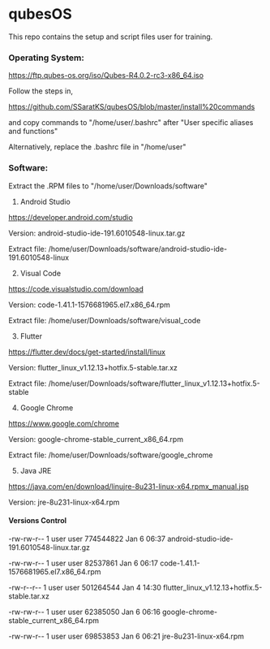 # qubesOS

This repo contains the setup and script files user for training.


### Operating System:

https://ftp.qubes-os.org/iso/Qubes-R4.0.2-rc3-x86_64.iso

Follow the steps in, 

https://github.com/SSaratKS/qubesOS/blob/master/install%20commands 

and copy commands to "/home/user/.bashrc" after "User specific aliases and functions"

Alternatively, replace the .bashrc file in "/home/user"

### Software:

Extract the .RPM files to "/home/user/Downloads/software"

1. Android Studio

https://developer.android.com/studio

Version: android-studio-ide-191.6010548-linux.tar.gz

Extract file: /home/user/Downloads/software/android-studio-ide-191.6010548-linux

2. Visual Code

https://code.visualstudio.com/download

Version: code-1.41.1-1576681965.el7.x86_64.rpm

Extract file: /home/user/Downloads/software/visual_code

3. Flutter

https://flutter.dev/docs/get-started/install/linux

Version: flutter_linux_v1.12.13+hotfix.5-stable.tar.xz

Extract file: /home/user/Downloads/software/flutter_linux_v1.12.13+hotfix.5-stable

4. Google Chrome

https://www.google.com/chrome

Version: google-chrome-stable_current_x86_64.rpm

Extract file: /home/user/Downloads/software/google_chrome

5. Java JRE

https://java.com/en/download/linujre-8u231-linux-x64.rpmx_manual.jsp

Version: jre-8u231-linux-x64.rpm



#### Versions Control

-rw-rw-r-- 1 user user 774544822 Jan  6 06:37 android-studio-ide-191.6010548-linux.tar.gz

-rw-rw-r-- 1 user user  82537861 Jan  6 06:17 code-1.41.1-1576681965.el7.x86_64.rpm

-rw-r--r-- 1 user user 501264544 Jan  4 14:30 flutter_linux_v1.12.13+hotfix.5-stable.tar.xz

-rw-rw-r-- 1 user user  62385050 Jan  6 06:16 google-chrome-stable_current_x86_64.rpm

-rw-rw-r-- 1 user user  69853853 Jan  6 06:21 jre-8u231-linux-x64.rpm
